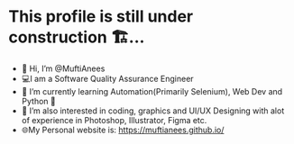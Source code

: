 # This profile is still under construction 🏗...<br>
- 👋 Hi, I’m @MuftiAnees
- 💻I am a Software Quality Assurance Engineer
- 🌱 I’m currently learning Automation(Primarily Selenium), Web Dev and Python 🐍
- 👀 I’m also interested in coding, graphics and UI/UX Designing with alot of experience in Photoshop, Illustrator, Figma etc.
- 🌐My Personal website is: https://muftianees.github.io/
